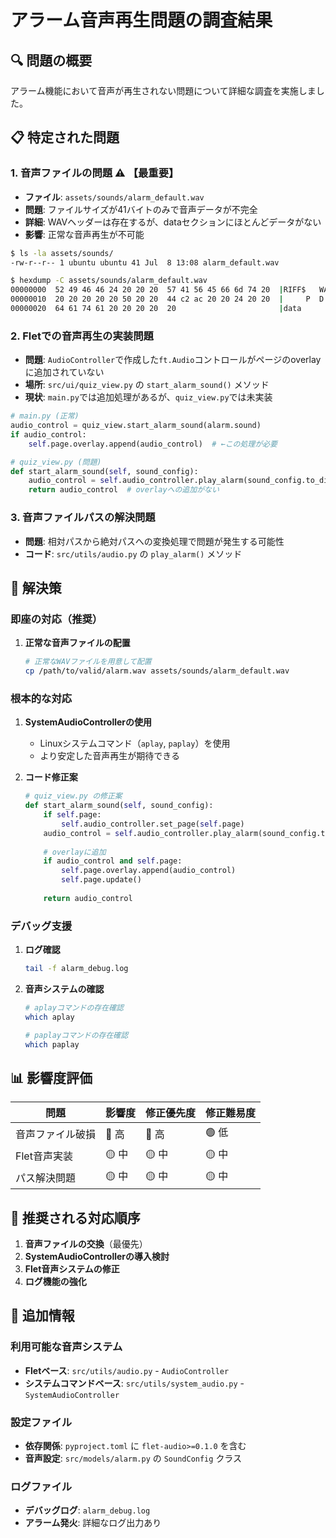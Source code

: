 # アラーム音声再生問題の調査結果

## 🔍 問題の概要
アラーム機能において音声が再生されない問題について詳細な調査を実施しました。

## 📋 特定された問題

### 1. 音声ファイルの問題 ⚠️ **【最重要】**
- **ファイル**: `assets/sounds/alarm_default.wav`
- **問題**: ファイルサイズが41バイトのみで音声データが不完全
- **詳細**: WAVヘッダーは存在するが、dataセクションにほとんどデータがない
- **影響**: 正常な音声再生が不可能

```bash
$ ls -la assets/sounds/
-rw-r--r-- 1 ubuntu ubuntu 41 Jul  8 13:08 alarm_default.wav

$ hexdump -C assets/sounds/alarm_default.wav
00000000  52 49 46 46 24 20 20 20  57 41 56 45 66 6d 74 20  |RIFF$   WAVEfmt |
00000010  20 20 20 20 20 50 20 20  44 c2 ac 20 20 24 20 20  |     P  D..  $  |
00000020  64 61 74 61 20 20 20 20  20                       |data     |
```

### 2. Fletでの音声再生の実装問題
- **問題**: `AudioController`で作成した`ft.Audio`コントロールがページのoverlayに追加されていない
- **場所**: `src/ui/quiz_view.py` の `start_alarm_sound()` メソッド
- **現状**: `main.py`では追加処理があるが、`quiz_view.py`では未実装

```python
# main.py (正常)
audio_control = quiz_view.start_alarm_sound(alarm.sound)
if audio_control:
    self.page.overlay.append(audio_control)  # ←この処理が必要

# quiz_view.py (問題)
def start_alarm_sound(self, sound_config):
    audio_control = self.audio_controller.play_alarm(sound_config.to_dict())
    return audio_control  # overlayへの追加がない
```

### 3. 音声ファイルパスの解決問題
- **問題**: 相対パスから絶対パスへの変換処理で問題が発生する可能性
- **コード**: `src/utils/audio.py` の `play_alarm()` メソッド

## 🔧 解決策

### 即座の対応（推奨）
1. **正常な音声ファイルの配置**
   ```bash
   # 正常なWAVファイルを用意して配置
   cp /path/to/valid/alarm.wav assets/sounds/alarm_default.wav
   ```

### 根本的な対応
1. **SystemAudioControllerの使用**
   - Linuxシステムコマンド（`aplay`, `paplay`）を使用
   - より安定した音声再生が期待できる

2. **コード修正案**
   ```python
   # quiz_view.py の修正案
   def start_alarm_sound(self, sound_config):
       if self.page:
           self.audio_controller.set_page(self.page)
       audio_control = self.audio_controller.play_alarm(sound_config.to_dict())
       
       # overlayに追加
       if audio_control and self.page:
           self.page.overlay.append(audio_control)
           self.page.update()
       
       return audio_control
   ```

### デバッグ支援
1. **ログ確認**
   ```bash
   tail -f alarm_debug.log
   ```

2. **音声システムの確認**
   ```bash
   # aplayコマンドの存在確認
   which aplay
   
   # paplayコマンドの存在確認  
   which paplay
   ```

## 📊 影響度評価

| 問題 | 影響度 | 修正優先度 | 修正難易度 |
|------|--------|------------|------------|
| 音声ファイル破損 | 🔴 高 | 🔴 高 | 🟢 低 |
| Flet音声実装 | 🟡 中 | 🟡 中 | 🟡 中 |
| パス解決問題 | 🟡 中 | 🟡 中 | 🟡 中 |

## 🎯 推奨される対応順序

1. **音声ファイルの交換**（最優先）
2. **SystemAudioControllerの導入検討**
3. **Flet音声システムの修正**
4. **ログ機能の強化**

## 📝 追加情報

### 利用可能な音声システム
- **Fletベース**: `src/utils/audio.py` - `AudioController`
- **システムコマンドベース**: `src/utils/system_audio.py` - `SystemAudioController`

### 設定ファイル
- **依存関係**: `pyproject.toml` に `flet-audio>=0.1.0` を含む
- **音声設定**: `src/models/alarm.py` の `SoundConfig` クラス

### ログファイル
- **デバッグログ**: `alarm_debug.log`
- **アラーム発火**: 詳細なログ出力あり